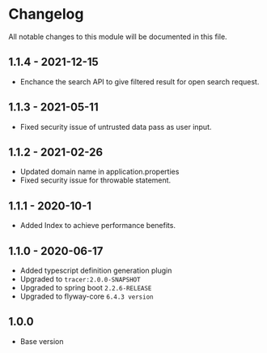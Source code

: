 # Changelog
All notable changes to this module will be documented in this file.

## 1.1.4 - 2021-12-15

- Enchance the search API to give filtered result for open search request.


## 1.1.3 - 2021-05-11

- Fixed security issue of untrusted data pass as user input.

## 1.1.2 - 2021-02-26

- Updated domain name in application.properties
- Fixed security issue for throwable statement.

## 1.1.1 - 2020-10-1

- Added Index to achieve performance benefits.

## 1.1.0 - 2020-06-17
   
- Added typescript definition generation plugin
- Upgraded to `tracer:2.0.0-SNAPSHOT`
- Upgraded to spring boot `2.2.6-RELEASE`
- Upgraded to flyway-core `6.4.3 version`

## 1.0.0

- Base version
